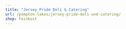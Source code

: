 ```yaml
---
title: "Jersey Pride Deli & Catering"
url: /pompton-lakes/jersey-pride-deli-und-catering/
shop: Feinkost
---
```

